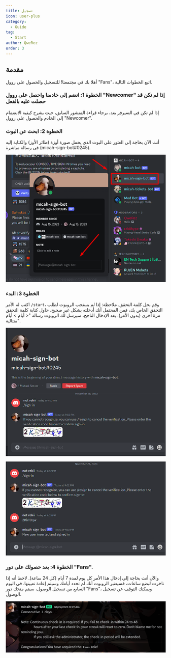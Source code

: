 ```yaml
---
title: تسجيل
icon: user-plus
category:
  - Guide
tag:
  - Start
author: QweRez
order: 3
---
```


## مقدمة

أهلا بك في مجتمعنا! للتسجيل والحصول على روول "Fans"، اتبع الخطوات التالية.

### الخطوة 1: انضم إلى خادمنا واحصل على روول "Newcomer" إذا لم تكن قد حصلت عليه بالفعل

إذا لم تكن في السيرفر بعد، برجاء قراءة المنشور السابق، حيث يشرح كيفية الانضمام إلى الخادم والحصول على روول "Newcomer".

### الخطوة 2: ابحث عن البوت

أنت الآن بحاجة إلى العثور على البوت الذي يحمل صورة أوزة (طائر الأوز) والكتابة إليه في رسالة مباشرة (micah-sign-bot#0245).

![Sign-in](/assets/images/docs/202312/signin1.png)

### الخطوة 3: البدء

اكتب له الأمر `/start`، وقم بحل كلمة التحقق. ملاحظة: إذا لم يستجب الروبوت لطلب التحقق الخاص بك، فمن المحتمل أنك أدخلته بشكل غير صحيح. حاول كتابة كلمة التحقق مرة أخرى (بدون الأمر). بعد الإدخال الناجح، سيرسل لك الروبوت رسالة "< أيام > أيام متتالية".

![Sign-in](/assets/images/docs/202312/signin2.png)

![Sign-in](/assets/images/docs/202312/signin3.png)

### الخطوة 4: بعد حصولك على دور "Fans".

والآن أنت بحاجة إلى إدخال هذا الأمر كل يوم لمدة 7 أيام (كل 24 ساعة). لاحظ أنه إذا تاخرت لبضع ساعات، فسيعتبر الروبوت أنك لم تحدد أيامك وسيتم  إعادة تعيينها. في اليوم السابع من تسجيل الوصول، سيتم منحك دور "Fans"، ويمكنك التوقف عن تسجيل الوصول.

![Sign-in](/assets/images/docs/202312/signin4.png)
